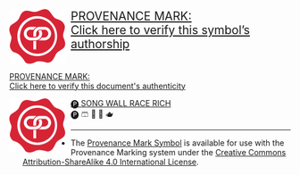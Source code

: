
<div style="display: flex;"><a href="https://gist.github.com/wolfmcnally/86bce635a34fd991dce38e54869368e8#urprovenancelfaohdftbkbzbgaeheztbggwldykgmglndihmewftdehrsmtnsamflflwmdslkrpzodyflknonnbbzhhfrbbahutaylrtahllswnzedlbbvyndcnfdmnaooxhfbnheqztpdl" target="_blank" style="font-size:1.5em; text-align: top">
<img src="./provenance-mark-symbol-white.svg" width="100" style="float: left; margin-right: 10px">
<div>PROVENANCE MARK:<br/>Click here to verify this symbol’s authorship</div>
</a></div>


[PROVENANCE MARK:\
Click here to verify this document's authenticity](https://gist.github.com/wolfmcnally/86bce635a34fd991dce38e54869368e8#urprovenancelfaohdftluialbnyftahlflkrtdahkkgsacfynsfglgldetlsacslbdagycsrdzmvwhkeosruygwnbdmkknnoxzsvapypahkdifdglaapddlpdvypywtvdoyetbdgoesiact)

<img src="./provenance-mark-symbol-white.svg" width="100" style="float: left; margin-right: 10px">

[🅟 SONG WALL RACE RICH](https://gist.github.com/wolfmcnally/86bce635a34fd991dce38e54869368e8#%F0%9F%85%9F-song-wall-race-rich)\
🅟 🩳 🦆 🎀 🫖

---

* The [Provenance Mark Symbol](./art) is available for use with the Provenance Marking system under the [Creative Commons Attribution-ShareAlike 4.0 International License](https://creativecommons.org/licenses/by-sa/4.0/).
